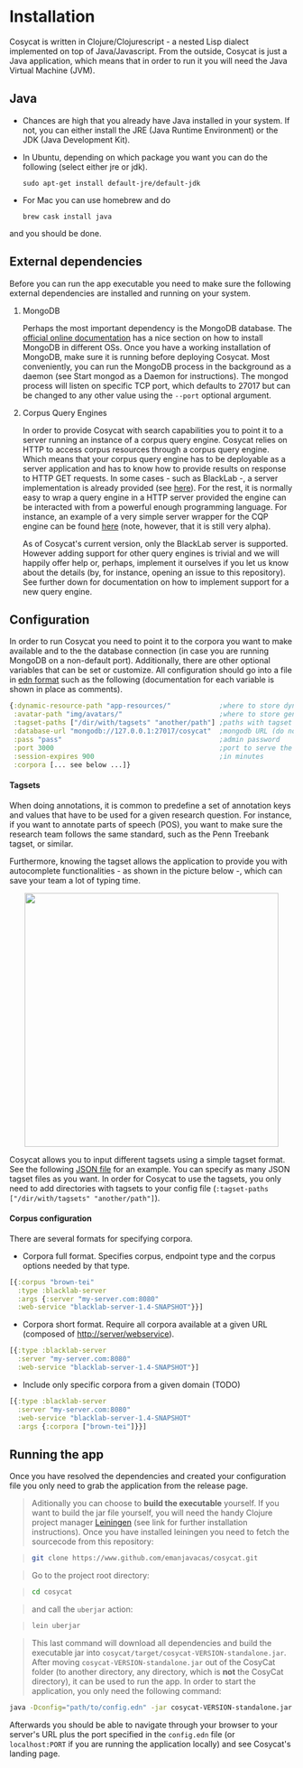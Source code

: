 # **Installation**

Cosycat is written in Clojure/Clojurescript - a nested Lisp dialect implemented on top of Java/Javascript. From the outside, Cosycat is just a Java application, which means that in order to run it you will need the Java Virtual Machine (JVM).

## **Java**

* Chances are high that you already have Java installed in your system. If not, you can either install the JRE (Java Runtime Environment) or the JDK (Java Development Kit).

* In Ubuntu, depending on which package you want you can do the following (select either jre or jdk).

    ```sudo apt-get install default-jre/default-jdk```

* For Mac you can use homebrew and do

    ```brew cask install java```

and you should be done.

## **External dependencies**

Before you can run the app executable you need to make sure the following external dependencies are installed and running on your system.

1. MongoDB

    Perhaps the most important dependency is the MongoDB database. The [official online documentation](https://docs.mongodb.com/manual/installation/) has a nice section on how to install MongoDB in different OSs. Once you have a working installation of MongoDB, make sure it is running before deploying Cosycat. Most conveniently, you can run the MongoDB process in the background as a daemon (see Start mongod as a Daemon for instructions). The mongod process will listen on specific TCP port, which defaults to 27017 but can be changed to any other value using the ```--port``` optional argument.

2. Corpus Query Engines

    In order to provide Cosycat with search capabilities you to point it to a server running an instance of a corpus query engine. Cosycat relies on HTTP to access corpus resources through a corpus query engine. Which means that your corpus query engine has to be deployable as a server application and has to know how to provide results on response to HTTP GET requests. In some cases - such as BlackLab -, a server implementation is already provided (see [here](http://inl.github.io/BlackLab/blacklab-server-overview.html)). For the rest, it is normally easy to wrap a query engine in a HTTP server provided the engine can be interacted with from a powerful enough programming language. For instance, an example of a very simple server wrapper for the CQP engine can be found [here]() (note, however, that it is still very alpha).

    As of Cosycat's current version, only the BlackLab server is supported. However adding support for other query engines is trivial and we will happily offer help or, perhaps, implement it ourselves if you let us know about the details (by, for instance, opening an issue to this repository). See further down for documentation on how to implement support for a new query engine.

## **Configuration**

In order to run Cosycat you need to point it to the corpora you want to make available
and to the the database connection (in case you are running MongoDB on a non-default port).
Additionally, there are other optional variables that can be set or customize.
All configuration should go into a file in [edn format](https://en.wikipedia.org/wiki/Extensible_Data_Notation)
such as the following
(documentation for each variable is shown in place as comments).

```clojure
{:dynamic-resource-path "app-resources/"            ;where to store dynamic resources (logs, etc...)
 :avatar-path "img/avatars/"                        ;where to store generated avatars
 :tagset-paths ["/dir/with/tagsets" "another/path"] ;paths with tagset json files
 :database-url "mongodb://127.0.0.1:27017/cosycat"  ;mongodb URL (do not change unless you run mongod on a different port)
 :pass "pass"                                       ;admin password
 :port 3000                                         ;port to serve the website on
 :session-expires 900                               ;in minutes
 :corpora [... see below ...]}
```

#### Tagsets

When doing annotations, it is common to predefine a set of annotation keys and values that
have to be used for a given research question. For instance, if you want to annotate parts
of speech (POS), you want to make sure the research team follows the same standard, such as
the Penn Treebank tagset, or similar.

Furthermore, knowing the tagset allows the application to provide you with autocomplete
functionalities - as shown in the picture below -, which can save your team a lot of typing time.

<p align="center"><img src="https://github.com/emanjavacas/cosycat/raw/master/doc/img/autocomplete.png" width="450px"></p>
		
Cosycat allows you to input different tagsets using a simple tagset format.
See the following
[JSON file](https://github.com/emanjavacas/cosycat/tree/master/resources/public/tagsets/pennTreebank.json)
for an example.
You can specify as many JSON tagset files as you want.
In order for Cosycat to use the tagsets, you only need to add directories with
tagsets to your config file (`:tagset-paths ["/dir/with/tagsets" "another/path"]`).


#### Corpus configuration

There are several formats for specifying corpora.
    
- Corpora full format. Specifies corpus, endpoint type and the corpus options needed by that type.
       
```clojure
[{:corpus "brown-tei"
  :type :blacklab-server
  :args {:server "my-server.com:8080"
  :web-service "blacklab-server-1.4-SNAPSHOT"}}]
```
    
- Corpora short format. Require all corpora available at a given URL (composed of <http://server/webservice>).
       
```clojure
[{:type :blacklab-server
  :server "my-server.com:8080"
  :web-service "blacklab-server-1.4-SNAPSHOT"}]
```
	
- Include only specific corpora from a given domain (TODO)
        
```clojure
[{:type :blacklab-server
  :server "my-server.com:8080"
  :web-service "blacklab-server-1.4-SNAPSHOT"
  :args {:corpora ["brown-tei"]}}]
```

## **Running the app**

Once you have resolved the dependencies and created your configuration file you only need to grab
the application from the release page.


> Aditionally you can choose to **build the executable** yourself.
> If you want to build the jar file yourself, you will need the handy Clojure project manager
> [Leiningen](http://leiningen.org/) (see link for further installation instructions).
> Once you have installed leiningen you need to fetch the sourcecode from this repository:
    
> ```sh
> git clone https://www.github.com/emanjavacas/cosycat.git
> ```
    
> Go to the project root directory:
    
> ```sh
> cd cosycat
> ```
    
> and call the `uberjar` action:
    
> ```bash
> lein uberjar
> ```
    
> This last command will download all dependencies and build the executable jar into
> `cosycat/target/cosycat-VERSION-standalone.jar`. After moving `cosycat-VERSION-standalone.jar` out of the CosyCat folder (to another directory, any directory, which is **not** the CosyCat directory), it can be used to run the app. In order to start the application, you only need the following command:

```sh
java -Dconfig="path/to/config.edn" -jar cosycat-VERSION-standalone.jar start
```

Afterwards you should be able to navigate through your browser to your server's URL plus
the port specified in the `config.edn` file (or `localhost:PORT` if you are running the 
application locally) and see Cosycat's landing page.